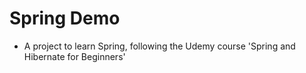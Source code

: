 # Spring Demo

* A project to learn Spring, following the Udemy course 'Spring and Hibernate for Beginners'